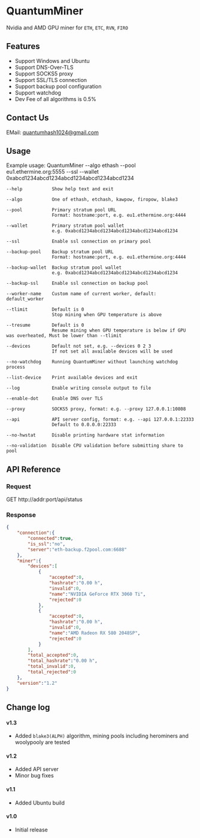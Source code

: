 # QuantumMiner

Nvidia and AMD GPU miner for `ETH`, `ETC`, `RVN`, `FIRO`

## Features
* Support Windows and Ubuntu
* Support DNS-Over-TLS
* Support SOCKS5 proxy
* Support SSL/TLS connection
* Support backup pool configuration
* Support watchdog
* Dev Fee of all algorithms is 0.5%

## Contact Us
EMail: quantumhash1024@gmail.com

## Usage

Example usage: QuantumMiner --algo ethash --pool eu1.ethermine.org:5555 --ssl --wallet 0xabcd1234abcd1234abcd1234abcd1234abcd1234

    --help           Show help text and exit

    --algo           One of ethash, etchash, kawpow, firopow, blake3

    --pool           Primary stratum pool URL
                     Format: hostname:port, e.g. eu1.ethermine.org:4444

    --wallet         Primary stratum pool wallet
                     e.g. 0xabcd1234abcd1234abcd1234abcd1234abcd1234

    --ssl            Enable ssl connection on primary pool

    --backup-pool    Backup stratum pool URL
                     Format: hostname:port, e.g. eu1.ethermine.org:4444

    --backup-wallet  Backup stratum pool wallet
                     e.g. 0xabcd1234abcd1234abcd1234abcd1234abcd1234

    --backup-ssl     Enable ssl connection on backup pool

    --worker-name    Custom name of current worker, default: default_worker

    --tlimit         Default is 0
                     Stop mining when GPU temperature is above

    --tresume        Default is 0
                     Resume mining when GPU temperature is below if GPU was overheated, Must be lower than --tlimit

    --devices        Default not set, e.g. --devices 0 2 3
                     If not set all available devices will be used

    --no-watchdog    Running QuantumMiner without launching watchdog process

    --list-device    Print available devices and exit

    --log            Enable writing console output to file

    --enable-dot     Enable DNS over TLS

    --proxy          SOCKS5 proxy, format: e.g. --proxy 127.0.0.1:10808

    --api            API server config, format: e.g. --api 127.0.0.1:22333
                     Default to 0.0.0.0:22333

    --no-hwstat      Disable printing hardware stat information

    --no-validation  Disable CPU validation before submitting share to pool
	
## API Reference

### Request

GET http://addr:port/api/status

### Response

``` json
{
    "connection":{
        "connected":true,
        "is_ssl":"no",
        "server":"eth-backup.f2pool.com:6688"
    },
    "miner":{
        "devices":[
            {
                "accepted":0,
                "hashrate":"0.00 h",
                "invalid":0,
                "name":"NVIDIA GeForce RTX 3060 Ti",
                "rejected":0
            },
            {
                "accepted":0,
                "hashrate":"0.00 h",
                "invalid":0,
                "name":"AMD Radeon RX 580 2048SP",
                "rejected":0
            }
        ],
        "total_accepted":0,
        "total_hashrate":"0.00 h",
        "total_invalid":0,
        "total_rejected":0
    },
    "version":"1.2"
}
```

## Change log

#### v1.3
- Added `blake3(ALPH)` algorithm, mining pools including herominers and woolypooly are tested

#### v1.2
- Added API server
- Minor bug fixes

#### v1.1
- Added Ubuntu build

#### v1.0
- Initial release

